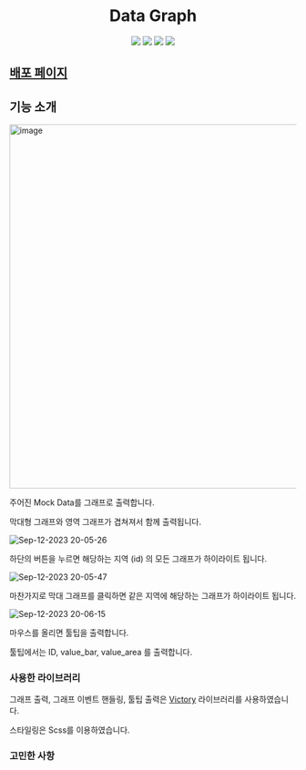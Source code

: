 <h1 align="center"> Data Graph </h1>
<p align="center">
  <img src="https://img.shields.io/badge/-Typescript-3178C6?style=flat-square&logo=TypeScript&logoColor=white"> <img src="https://img.shields.io/badge/-React-61DAFB?style=flat-square&logo=React&logoColor=white"> <img src="https://img.shields.io/badge/-Sass-CC6699?style=flat-square&logo=Sass&logoColor=white"> <img src="https://img.shields.io/badge/-Victory-ED7258?style=flat-square&logoColor=white">
</p>

## [배포 페이지](https://data-graph-tan.vercel.app)

## 기능 소개

<img width="640" alt="image" src="https://github.com/chichoon/data_graph/assets/37893979/9a371d91-14af-4829-938a-d12cd387c115">

주어진 Mock Data를 그래프로 출력합니다.

막대형 그래프와 영역 그래프가 겹쳐져서 함께 출력됩니다.

![Sep-12-2023 20-05-26](https://github.com/chichoon/data_graph/assets/37893979/cfad9010-fb19-4e71-8354-816873a9cbe9)

하단의 버튼을 누르면 해당하는 지역 (id) 의 모든 그래프가 하이라이트 됩니다.

![Sep-12-2023 20-05-47](https://github.com/chichoon/data_graph/assets/37893979/d6b103ae-e2e7-4fe9-a980-113ac14f41ea)

마찬가지로 막대 그래프를 클릭하면 같은 지역에 해당하는 그래프가 하이라이트 됩니다.

![Sep-12-2023 20-06-15](https://github.com/chichoon/data_graph/assets/37893979/e68d49c1-1a3b-438f-aa7f-0569ab0cafa9)

마우스를 올리면 툴팁을 출력합니다.

툴팁에서는 ID, value_bar, value_area 를 출력합니다.

### 사용한 라이브러리

그래프 출력, 그래프 이벤트 핸들링, 툴팁 출력은 [Victory](https://formidable.com/open-source/victory/) 라이브러리를 사용하였습니다.

스타일링은 Scss를 이용하였습니다.

### 고민한 사항
